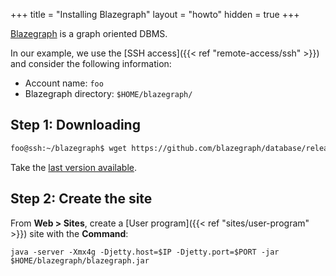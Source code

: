 +++
title = "Installing Blazegraph"
layout = "howto"
hidden = true
+++

[Blazegraph](https://blazegraph.com/) is a graph oriented DBMS.

In our example, we use the [SSH access]({{< ref "remote-access/ssh" >}}) and consider the following information:

- Account name: `foo`
- Blazegraph directory: `$HOME/blazegraph/`

## Step 1: Downloading

```sh
foo@ssh:~/blazegraph$ wget https://github.com/blazegraph/database/releases/download/<blazegraph-last-version>/blazegraph.jar
```

Take the [last version available](https://github.com/blazegraph/database/releases).

## Step 2: Create the site

From **Web > Sites**, create a [User program]({{< ref "sites/user-program" >}}) site with the **Command**:

```
java -server -Xmx4g -Djetty.host=$IP -Djetty.port=$PORT -jar $HOME/blazegraph/blazegraph.jar
```

